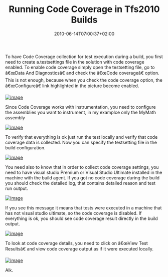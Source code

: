 ﻿---
title: "Running Code Coverage in Tfs2010 Builds"
description: ""
date: 2010-06-14T07:00:37+02:00
draft: false
tags: [TFS Build]
categories: [Team Foundation Server]
---
To have Code Coverage collection for test execution during a build, you first need to create a.testsettings file in the solution with code coverage enabled. To enable code coverage simply open the testsetting file, go to â€œData And Diagnosticsâ€ and check the â€œCode coverageâ€ option. This is not enough, because when you check the code coverage option, the â€œConfigureâ€ link highlighted in the picture become enabled.

[![image](http://www.codewrecks.com/blog/wp-content/uploads/2010/06/image_thumb21.png "image")](http://www.codewrecks.com/blog/wp-content/uploads/2010/06/image21.png)

Since Code Coverage works with instrumentation, you need to configure the assemblies you want to instrument, in my examplce only the MyMath assembly

[![image](http://www.codewrecks.com/blog/wp-content/uploads/2010/06/image_thumb22.png "image")](http://www.codewrecks.com/blog/wp-content/uploads/2010/06/image22.png)

To verify that everything is ok just run the test locally and verify that code coverage data is collected. Now you can specify the testsetting file in the build configuration.

[![image](http://www.codewrecks.com/blog/wp-content/uploads/2010/06/image_thumb23.png "image")](http://www.codewrecks.com/blog/wp-content/uploads/2010/06/image23.png)

You need also to know that in order to collect code coverage settings, you need to have visual studio Premium or Visual Studio Ultimate installed in the machine with the build agent. If you got no code coverage during the build you should check the detailed log, that contains detailed reason and test run output.

[![image](http://www.codewrecks.com/blog/wp-content/uploads/2010/06/image_thumb24.png "image")](http://www.codewrecks.com/blog/wp-content/uploads/2010/06/image24.png)

If you see this message it means that tests were executed in a machine that has not visual studio ultimate, so the code coverage is disabled. If everything is ok, you should see code coverage result directly in the build output.

[![image](http://www.codewrecks.com/blog/wp-content/uploads/2010/06/image_thumb25.png "image")](http://www.codewrecks.com/blog/wp-content/uploads/2010/06/image25.png)

To look at code coverage details, you need to click on â€œView Test Resultsâ€ and view code coverage output as if it were executed locally.

[![image](http://www.codewrecks.com/blog/wp-content/uploads/2010/06/image_thumb26.png "image")](http://www.codewrecks.com/blog/wp-content/uploads/2010/06/image26.png)

Alk.
